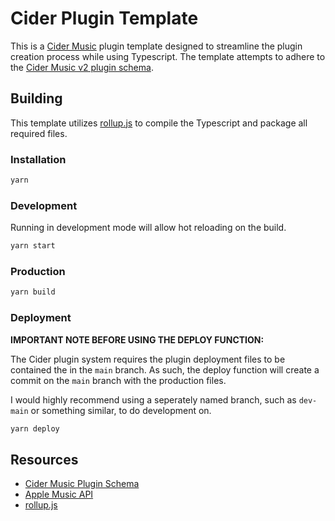 # Cider Plugin Template

This is a [Cider Music](https://github.com/ciderapp/Cider) plugin template designed to streamline the plugin creation process while using Typescript. The template attempts to adhere to the [Cider Music v2 plugin schema](https://github.com/ciderapp/plugin-schema-poc/tree/main/v2_plugin).

## Building

This template utilizes [rollup.js](https://rollupjs.org/guide/en/) to compile the Typescript and package all required files.

### Installation

```bash
yarn
```

### Development

Running in development mode will allow hot reloading on the build.

```bash
yarn start
```

### Production

```bash
yarn build
```

### Deployment

**IMPORTANT NOTE BEFORE USING THE DEPLOY FUNCTION:**

The Cider plugin system requires the plugin deployment files to be contained the in the `main` branch. As such, the deploy function will create a commit on the `main` branch with the production files.

I would highly recommend using a seperately named branch, such as `dev-main` or something similar, to do development on.

```bash
yarn deploy
```

## Resources

* [Cider Music Plugin Schema](https://github.com/ciderapp/plugin-schema-poc)
* [Apple Music API](https://developer.apple.com/documentation/applemusicapi)
* [rollup.js](https://rollupjs.org/guide/en/)
